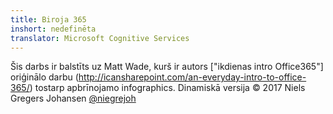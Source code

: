 ```yaml
---
title: Biroja 365
inshort: nedefinēta
translator: Microsoft Cognitive Services
---
```



Šis darbs ir balstīts uz Matt Wade, kurš ir autors ["ikdienas intro Office365"] oriģinālo darbu (http://icansharepoint.com/an-everyday-intro-to-office-365/) tostarp apbrīnojamo infographics. Dinamiskā versija © 2017 Niels Gregers Johansen [@niegrejoh](https://twitter.com/niegrejoh)

